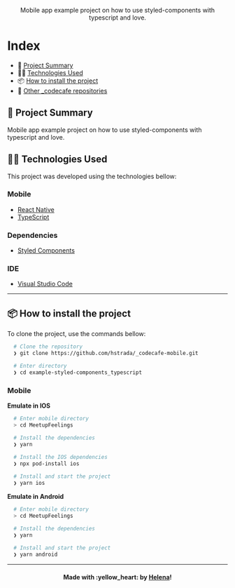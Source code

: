 <p align="center">
  
  <p align="center">
    Mobile app example project on how to use styled-components with typescript and love.
  </p>
  
</p>

# Index

- :rocket: [Project Summary](#rocket-project-summary)
- 👨‍💻️ [Technologies Used](#%EF%B8%8F-technologies-used)
- 📦️ [How to install the project](#%EF%B8%8F-how-to-install-the-project)
- :floppy_disk: [Other _codecafe repositories](#floppy_disk-others-_codecafes-repositories)
 
## :rocket: Project Summary

Mobile app example project on how to use styled-components with typescript and love.
 
## 👨‍💻️ Technologies Used

This project was developed using the technologies bellow:
  
### Mobile

  - [React Native](https://reactnative.dev/)
  - [TypeScript](https://www.typescriptlang.org/)
  
### Dependencies

  - [Styled Components](https://styled-components.com/)

### IDE

  - [Visual Studio Code](https://code.visualstudio.com/)

---
 
## 📦️ How to install the project

To clone the project, use the commands bellow:

```bash
  # Clone the repository
  ❯ git clone https://github.com/hstrada/_codecafe-mobile.git

  # Enter directory
  ❯ cd example-styled-components_typescript
```

### Mobile

**Emulate in IOS**

```bash
  # Enter mobile directory
  > cd MeetupFeelings

  # Install the dependencies
  ❯ yarn
  
  # Install the IOS dependencies
  ❯ npx pod-install ios

  # Install and start the project
  ❯ yarn ios
```

**Emulate in Android**

```bash
  # Enter mobile directory
  > cd MeetupFeelings

  # Install the dependencies
  ❯ yarn
  
  # Install and start the project
  ❯ yarn android
```

---
 
<h4 align="center">
  Made with :yellow_heart: by <a href="https://www.linkedin.com/in/helenastrada/">Helena</a>! 
</h4>

